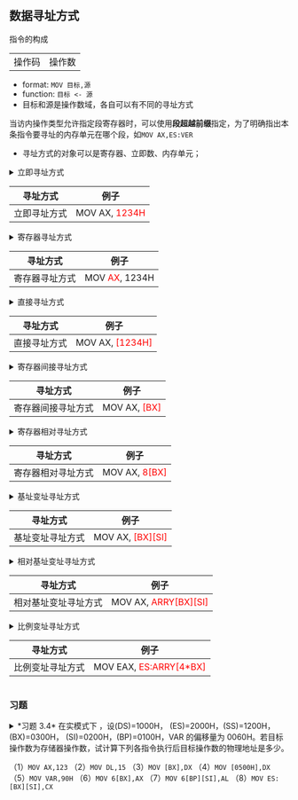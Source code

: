 ## 数据寻址方式

指令的构成

<table>
    <tr>
        <td colspan="1" align=center>
            操作码
        </td>
        <td colspan="1" align=center>
            操作数
        </td>
    </tr>
</table>

- format: `MOV 目标,源`
- function: `目标 <- 源`
- 目标和源是操作数域，各自可以有不同的寻址方式

当访内操作类型允许指定段寄存器时，可以使用**段超越前缀**指定，为了明确指出本条指令要寻址的内存单元在哪个段，如`MOV AX,ES:VER`

- 寻址方式的对象可以是寄存器、立即数、内存单元；

<details>
<summary>立即寻址方式

| 寻址方式 | 例子 |
| --- | --- |
| 立即寻址方式 | MOV AX, <font color=red>1234H</font> |

</summary>

- `立即数`  的寻址方式是立即寻址方式；

</details>

<details>
<summary>寄存器寻址方式

| 寻址方式 | 例子 |
| --- | --- |
| 寄存器寻址方式 | MOV <font color=red>AX</font>, 1234H |

</summary>

- `寄存器`  的寻址方式是寄存器寻址方式；
  - 若指令中使用的是`BX,SI,DI,EAX,EBX,ECX,EDX,ESI,EDI`
    - 即它们默认与DS段寄存器配合
  - 若使用的是`BP,EBP,ESP`
    - 则缺省情况默认与SS段寄存器配合

</details>

<details>
<summary>直接寻址方式

| 寻址方式 | 例子 |
| --- | --- |
| 直接寻址方式 | MOV AX, <font color=red>[1234H]</font> |

</summary>

- `[立即数]`或`内存单元`的寻址方式是直接寻址方式，此时的立即数就是一个有效地址；
  - 比如`MOV VAR, 1234H`，就是将1234H送到VAR所在的内存单元中；
  - 普通变量缺省情况是存放在DS所指向的数据段，
    - 即`MOV VAR, 1234H`等效于`MOV DS:[offset VAR], 1234H`，物理地址为`DS:offset VAR`；
    - 但允许使用段超越前缀指定为其它段。

</details>

<details>
<summary>寄存器间接寻址方式

| 寻址方式 | 例子 |
| --- | --- |
| 寄存器间接寻址方式 | MOV AX, <font color=red>[BX]</font> |

</summary>

- `[寄存器]`的寻址方式是寄存器间接寻址方式，此时的寄存器中存放的是一个地址；
  - 操作数有效地址在基址寄存器BX、BP或变址寄存器SI、DI中
  - 间接寻址的寄存器不可以是AX、CX这种

</details>

<details>
<summary>寄存器相对寻址方式

| 寻址方式 | 例子 |
| --- | --- |
| 寄存器相对寻址方式 | MOV AX, <font color=red>8[BX]</font> |

</summary>

- `[寄存器+立即数]`或`立即数[寄存器]`的寻址方式是寄存器相对寻址方式，此时的寄存器中存放的是一个地址，立即数是一个位移量disp；
  - 寄存器可以是基址寄存器BX、BP，也可以是变址寄存器SI、DI；
  - 若指令中使用的是通用寄存器
    - 即它们默认与DS段寄存器配合
  - 若使用的是`BP,EBP,ESP`
    - 则缺省情况默认与SS段寄存器配合
 
</details>

<details>
<summary>基址变址寻址方式

| 寻址方式 | 例子 |
| --- | --- |
| 基址变址寻址方式 | MOV AX, <font color=red>[BX][SI]</font> |

</summary>

- `[基址寄存器+变址寄存器]`或`[基址寄存器][变址寄存器]`的寻址方式是基址变址寻址方式，此时的两个寄存器中存放的是一个地址和一个偏移量；
  - 变址寄存器不可以是ESP；

</details>

<details>
<summary>相对基址变址寻址方式

| 寻址方式 | 例子 |
| --- | --- |
| 相对基址变址寻址方式 | MOV AX, <font color=red>ARRY[BX][SI]</font> |

</summary>

- `[基址寄存器+变址寄存器+立即数]`或`立即数[基址寄存器][变址寄存器]`的寻址方式是相对基址变址寻址方式，此时的两个寄存器中存放的是一个地址和一个偏移量，立即数是一个位移量；

</details>

<details>
<summary>比例变址寻址方式

| 寻址方式 | 例子 |
| --- | --- |
| 比例变址寻址方式 | MOV EAX, <font color=red>ES:ARRY[4*BX]</font> |

</summary>

- `[基址寄存器+变址寄存器*比例因子+立即数]`或`立即数[基址寄存器][变址寄存器*比例因子]`的寻址方式是比例变址寻址方式，比例因子是一个常数。

</details>


### 习题

<details>
<summary>
*习题 3.4* 在实模式下 ，设(DS)=1000H， (ES)=2000H，(SS)=1200H，(BX)=0300H，
(SI)=0200H，(BP)=0100H，VAR 的偏移量为 0060H。若目标操作数为存储器操作数，试计算下列各指令执行后目标操作数的物理地址是多少。

（1）`MOV AX,123` （2）`MOV DL,15`
（3）`MOV [BX],DX` （4）`MOV [0500H],DX`
（5）`MOV VAR,90H` （6）`MOV 6[BX],AX`
（7）`MOV 6[BP][SI],AL` （8）`MOV ES:[BX][SI],CX`
</summary>
答案：

| 题号 | 物理地址 | 解析 |
| --- | --- | --- |
| (1) | --- | CPU 寻址，没有物理地址 |
| (2) | --- | CPU 寻址，没有物理地址 |
| (3) | 10300H | 数据段，可以写成`DS:[BX]`，所以物理地址为 1000H x 10H + 0300H = 10300H |
| (4) | 0500H | 数据段，可以写成`DS:[0500H]`，所以物理地址为 1000H x 10H + 0500H = 10500H |
| (5) | 10060H | 数据段，可以写成`DS:VAR`，所以物理地址为 1000H x 10H + 0060H = 10060H |
| (6) | 10306H | 数据段，可以写成`DS:[6+BX]`，所以物理地址为 1000H x 10H + 0306H = 10306H |
| (7) | 12306H | 堆栈段，可以写成`SS:[6+BP+SI]`，所以物理地址为 1200H x 10H + 6 + 0100H + 0200H = 12306H |
| (8) | 20306H | 附加段，可以写成`ES:[6+BX+SI]`，所以物理地址为 2000H x 10H + 0300H + 0200H = 20500H |
</details>



